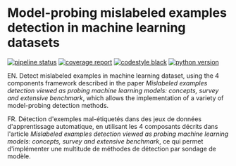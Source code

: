 # Model-probing mislabeled examples detection in machine learning datasets

[![pipeline status](https://gitlab.tech.orange/thomas.george/mislabeled/badges/master/pipeline.svg)](https://gitlab.tech.orange/thomas.george/mislabeled/-/commits/master)
[![coverage report](https://gitlab.tech.orange/thomas.george/mislabeled/badges/master/coverage.svg)](https://gitlab.tech.orange/thomas.george/mislabeled/-/commits/master)
[![codestyle black](https://img.shields.io/badge/code%20style-black-000000.svg)](https://github.com/psf/black)
[![python version](https://img.shields.io/badge/python-3.8%20%7C%203.9%20%7C%203.10-blue)](https://img.shields.io/badge/python-3.8%20%7C%203.9%20%7C%203.10-blue)

EN. Detect mislabeled examples in machine learning dataset, using the 4 components framework described in the paper *Mislabeled examples detection viewed as probing machine learning models: concepts, survey and extensive benchmark*, which allows the implementation of a variety of model-probing detection methods.

FR. Détection d'exemples mal-étiquetés dans des jeux de données d'apprentissage automatique, en utilisant les 4 composants décrits dans l'article *Mislabeled examples detection viewed as probing machine learning models: concepts, survey and extensive benchmark*, ce qui permet d'implémenter une multitude de méthodes de détection par sondage de modèle.